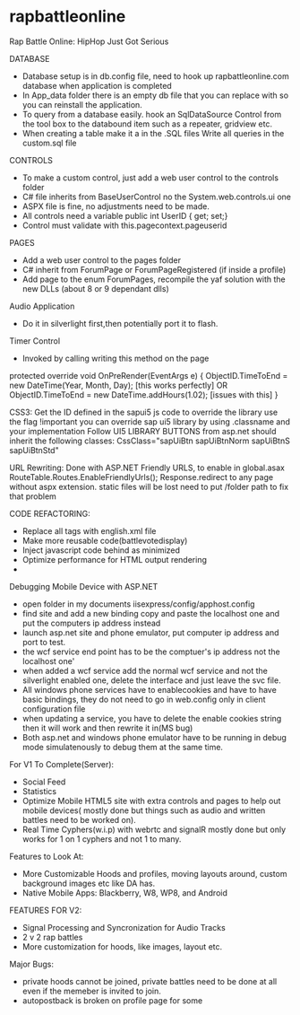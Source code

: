 # rapbattleonline
Rap Battle Online: HipHop Just Got Serious

DATABASE

- Database setup is in db.config file, need to hook up rapbattleonline.com database when application is completed
- In App_data folder there is an empty db file that you can replace with so you can reinstall the application.
- To query from a database easily. hook an SqlDataSource Control from the tool box to the databound item such as a repeater, gridview etc.
- When creating a table make it a  in the .SQL files Write all queries in the custom.sql file


CONTROLS

- To make a custom control, just add a web user control to the controls folder
- C# file inherits from BaseUserControl no the System.web.controls.ui one
- ASPX file is fine, no adjustments need to be made.
- All controls need a variable public int UserID { get; set;}
- Control must validate with this.pagecontext.pageuserid


PAGES

- Add a web user control to the pages folder
- C# inherit from ForumPage or ForumPageRegistered (if inside a profile)
- Add page to the enum ForumPages, recompile the yaf solution with the new DLLs (about 8 or 9 dependant dlls)

Audio Application
- Do it in silverlight first,then potentially port it to flash.

Timer Control

- Invoked by calling writing this method on the page

protected override void OnPreRender(EventArgs e)
{
            ObjectID.TimeToEnd = new DateTime(Year, Month, Day); [this works perfectly]
			OR
			ObjectID.TimeToEnd = new DateTime.addHours(1.02); [issues with this]
}

CSS3:
Get the ID defined in the sapui5 js code
to override the library use the flag !important
you can override sap ui5 library by using .classname and your implementation
Follow UI5 LIBRARY BUTTONS from asp.net should inherit the following classes:
CssClass="sapUiBtn sapUiBtnNorm sapUiBtnS sapUiBtnStd"

URL Rewriting:
Done with ASP.NET Friendly URLS,
to enable in global.asax  RouteTable.Routes.EnableFriendlyUrls();
Response.redirect to any page without aspx extension. 
static files will be lost need to put /folder path to fix that problem

CODE REFACTORING:
- Replace all tags with english.xml file
- Make more reusable code(battlevotedisplay)
- Inject javascript code behind as minimized
- Optimize performance for HTML output rendering
- 

Debugging Mobile Device with ASP.NET
- open folder in my documents iisexpress/config/apphost.config
- find site and add a new binding copy and paste the localhost one and put the computers ip address instead
- launch asp.net site and phone emulator, put computer ip address and port to test.
- the wcf service end point has to be the comptuer's ip address not the localhost one'
- when added a wcf service add the normal wcf service and not the silverlight enabled one, delete the interface and just leave the svc file.
- All windows phone services have to enablecookies and have to have basic bindings, they do not need to go in web.config only in client configuration file
- when updating a service, you have to delete the enable cookies string then it will work and then rewrite it in(MS bug)
- Both asp.net and windows phone emulator have to be running in debug mode simulatenously to debug them at the same time.

For V1 To Complete(Server):
- Social Feed
- Statistics
- Optimize Mobile HTML5 site with extra controls and pages to help out mobile devices( mostly done but things such as audio and written battles need to be worked on).
- Real Time Cyphers(w.i.p) with webrtc and signalR mostly done but only works for 1 on 1 cyphers and not 1 to many.

Features to Look At:
- More Customizable Hoods and profiles, moving layouts around, custom background images etc like DA has.
- Native Mobile Apps: Blackberry, W8, WP8, and Android

FEATURES FOR V2:

- Signal Processing and Syncronization for Audio Tracks
- 2 v 2 rap battles
- More customization for hoods, like images, layout etc.

Major Bugs:

- private hoods cannot be joined, private battles need to be done at all even if the memeber is invited to join.
- autopostback is broken on profile page for some 

